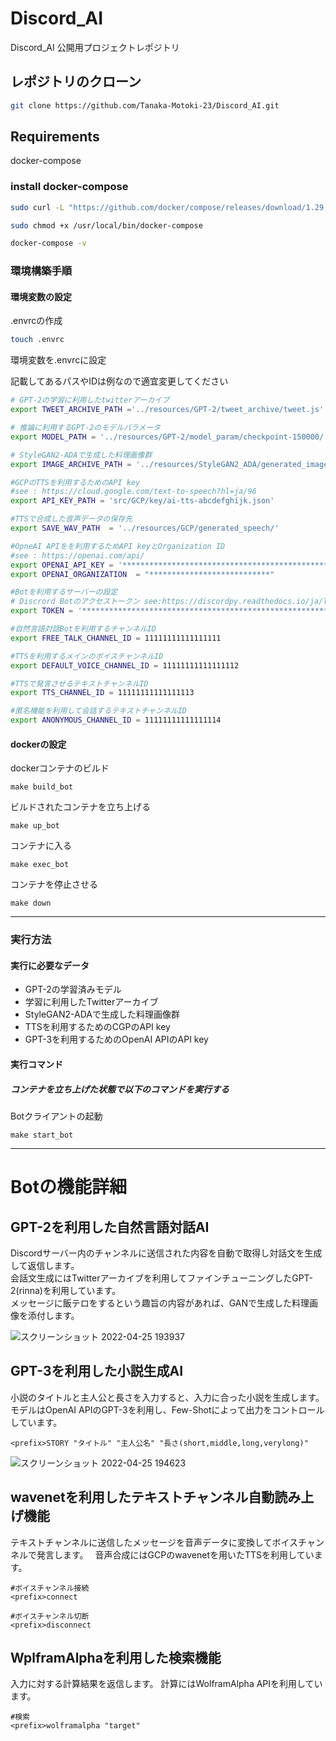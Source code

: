 # Discord_AI
Discord_AI 公開用プロジェクトレポジトリ

## レポジトリのクローン

```bash
git clone https://github.com/Tanaka-Motoki-23/Discord_AI.git
```

## Requirements

docker-compose

### install docker-compose

```bash
sudo curl -L "https://github.com/docker/compose/releases/download/1.29.2/docker-compose-$(uname -s)-$(uname -m)" -o /usr/local/bin/docker-compose
```

```bash
sudo chmod +x /usr/local/bin/docker-compose
```

```bash
docker-compose -v
```

### 環境構築手順
#### 環境変数の設定
.envrcの作成
```bash
touch .envrc
```

環境変数を.envrcに設定

記載してあるパスやIDは例なので適宜変更してください
```bash
# GPT-2の学習に利用したtwitterアーカイブ
export TWEET_ARCHIVE_PATH ='../resources/GPT-2/tweet_archive/tweet.js'

# 推論に利用するGPT-2のモデルパラメータ
export MODEL_PATH = '../resources/GPT-2/model_param/checkpoint-150000/'

# StyleGAN2-ADAで生成した料理画像群
export IMAGE_ARCHIVE_PATH = '../resources/StyleGAN2_ADA/generated_images/'

#GCPのTTSを利用するためのAPI key
#see : https://cloud.google.com/text-to-speech?hl=ja/96
export API_KEY_PATH = 'src/GCP/key/ai-tts-abcdefghijk.json'

#TTSで合成した音声データの保存先
export SAVE_WAV_PATH  = '../resources/GCP/generated_speech/'

#OpneAI APIをを利用するためAPI keyとOrganization ID
#see : https://openai.com/api/
export OPENAI_API_KEY = '***********************************************************************'
export OPENAI_ORGANIZATION  = "***************************"

#Botを利用するサーバーの設定
# Discrord Botのアクセストークン see:https://discordpy.readthedocs.io/ja/latest/discord.html
export TOKEN = '***********************************************************************'

#自然言語対話Botを利用するチャンネルID
export FREE_TALK_CHANNEL_ID = 11111111111111111

#TTSを利用するメインのボイスチャンネルID
export DEFAULT_VOICE_CHANNEL_ID = 11111111111111112

#TTSで発言させるテキストチャンネルID
export TTS_CHANNEL_ID = 11111111111111113

#匿名機能を利用して会話するテキストチャンネルID
export ANONYMOUS_CHANNEL_ID = 11111111111111114
```
#### dockerの設定
dockerコンテナのビルド
```
make build_bot
```
ビルドされたコンテナを立ち上げる
```
make up_bot
```
コンテナに入る
```
make exec_bot
```
コンテナを停止させる
```
make down
```
- - -

### 実行方法
#### 実行に必要なデータ
 - GPT-2の学習済みモデル
 - 学習に利用したTwitterアーカイブ
 - StyleGAN2-ADAで生成した料理画像群
 - TTSを利用するためのCGPのAPI key
 - GPT-3を利用するためのOpenAI APIのAPI key

#### 実行コマンド
##### コンテナを立ち上げた状態で以下のコマンドを実行する
Botクライアントの起動
```
make start_bot
```
- - -

# Botの機能詳細
## GPT-2を利用した自然言語対話AI
Discordサーバー内のチャンネルに送信された内容を自動で取得し対話文を生成して返信します。  
会話文生成にはTwitterアーカイブを利用してファインチューニングしたGPT-2(rinna)を利用しています。  
メッセージに飯テロをするという趣旨の内容があれば、GANで生成した料理画像を添付します。  

![スクリーンショット 2022-04-25 193937](https://user-images.githubusercontent.com/104173409/165073656-91a32f42-ab44-4865-a79d-eedd6a31a51e.png)

## GPT-3を利用した小説生成AI

小説のタイトルと主人公と長さを入力すると、入力に合った小説を生成します。  
モデルはOpenAI APIのGPT-3を利用し、Few-Shotによって出力をコントロールしています。  

```
<prefix>STORY "タイトル" "主人公名" "長さ(short,middle,long,verylong)"
```
![スクリーンショット 2022-04-25 194623](https://user-images.githubusercontent.com/104173409/165074530-7936bec4-4c1f-48c1-b304-00d93d261cc1.png)

## wavenetを利用したテキストチャンネル自動読み上げ機能

テキストチャンネルに送信したメッセージを音声データに変換してボイスチャンネルで発言します。　
音声合成にはGCPのwavenetを用いたTTSを利用しています。
```
#ボイスチャンネル接続
<prefix>connect

#ボイスチャンネル切断
<prefix>disconnect
```

## WplframAlphaを利用した検索機能

入力に対する計算結果を返信します。
計算にはWolframAlpha APIを利用しています。
```
#検索
<prefix>wolframalpha "target"
```
